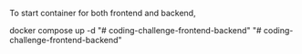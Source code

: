 To start container for both frontend and backend,

docker compose up -d
"# coding-challenge-frontend-backend" 
"# coding-challenge-frontend-backend" 
